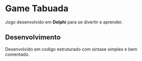 # Game Tabuada

Jogo desenvolvido em **Delphi**  para se divertir e aprender.

[](./imagens/img-02.png)

## Desenvolvimento
Desenvolvido em codigo estruturado com sintaxe simples e bem comentado.
